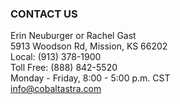 ### CONTACT US

Erin Neuburger or Rachel Gast<br />
5913 Woodson Rd, Mission, KS 66202<br />
Local: (913) 378-1900<br />
Toll Free: (888) 842-5520<br />
Monday - Friday, 8:00 - 5:00 p.m. CST<br />
<a href="mailto:info@cobaltastra.com">info@cobaltastra.com</a>
